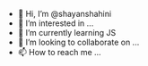 - 👋 Hi, I’m @shayanshahini
- 👀 I’m interested in ...
- 🌱 I’m currently learning JS
- 💞️ I’m looking to collaborate on ...
- 📫 How to reach me ...

<!---
shayanshahini/shayanshahini is a ✨ special ✨ repository because its `README.md` (this file) appears on your GitHub profile.
You can click the Preview link to take a look at your changes.
--->
